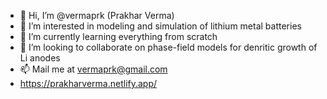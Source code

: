 - 👋 Hi, I’m @vermaprk (Prakhar Verma)
- 👀 I’m interested in modeling and simulation of lithium metal batteries
- 🌱 I’m currently learning everything from scratch
- 💞️ I’m looking to collaborate on phase-field models for denritic growth of Li anodes
- 📫 Mail me at vermaprk@gmail.com
- https://prakharverma.netlify.app/

<!---
vermaprk/vermaprk is a ✨ special ✨ repository because its `README.md` (this file) appears on your GitHub profile.
You can click the Preview link to take a look at your changes.
--->

